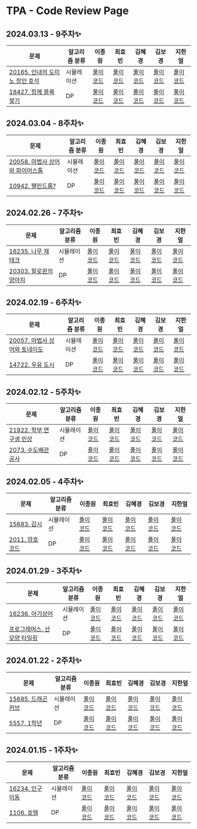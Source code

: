 <!-- ⏬ Readme 제일 밑에 표 템플릿 만들어 뒀습니다! 새 주차 시작할때 복사해서 쓰시면 됩니다.⏬ --> 

# TPA - Code Review Page
## 2024.03.13 - 9주차✨
| 문제 |알고리즘 분류 |이종원 | 최효빈 | 김혜경 | 김보경 | 지한얼 |
|-----|-----|-----|-----|-----|-----|-----|
| [20165. 인내의 도미노 장인 호석](https://www.acmicpc.net/problem/20165) | 시뮬레이션 |[풀이 코드]() | [풀이 코드](https://github.com/TPA-ThreeProblemsAday/TPA_CHB/blob/main/hyobin/java/simulation/BOJ_20165.java) | [풀이 코드]() | [풀이 코드]() |[풀이 코드]()|
| [18427. 함께 블록 쌓기](https://www.acmicpc.net/problem/18427) | DP |[풀이 코드]() | [풀이 코드](https://github.com/TPA-ThreeProblemsAday/TPA_CHB/tree/main/hyobin) | [풀이 코드]() | [풀이 코드]() |[풀이 코드]()|

## 2024.03.04 - 8주차✨
| 문제 |알고리즘 분류 |이종원 | 최효빈 | 김혜경 | 김보경 | 지한얼 |
|-----|-----|-----|-----|-----|-----|-----|
| [20058. 마법사 상어와 파이어스톰](https://www.acmicpc.net/problem/20058) | 시뮬레이션 |[풀이 코드](https://github.com/TPA-ThreeProblemsAday/TPA_LJW/blob/main/BKJ/%EC%8B%9C%EB%AE%AC%EB%A0%88%EC%9D%B4%EC%85%98%2C%20%EA%B5%AC%ED%98%84/20058.%20%EB%A7%88%EB%B2%95%EC%82%AC%20%EC%83%81%EC%96%B4%EC%99%80%20%ED%8C%8C%EC%9D%B4%EC%96%B4%EC%8A%A4%ED%86%B0.java) | [풀이 코드](https://github.com/TPA-ThreeProblemsAday/TPA_CHB/blob/main/hyobin/java/simulation/BOJ_20058.java) | [풀이 코드](https://github.com/TPA-ThreeProblemsAday/TPA_KHK/blob/main/BOJ/Boj_20058.java) | [풀이 코드](https://www.acmicpc.net/source/share/d68ce394ba994a53993bb0aa8fd97f8e) |[풀이 코드](https://github.com/TPA-ThreeProblemsAday/TPA_JHE/blob/main/%EB%B0%B1%EC%A4%80/Gold/20058.%E2%80%85%EB%A7%88%EB%B2%95%EC%82%AC%E2%80%85%EC%83%81%EC%96%B4%EC%99%80%E2%80%85%ED%8C%8C%EC%9D%B4%EC%96%B4%EC%8A%A4%ED%86%B0/%EB%A7%88%EB%B2%95%EC%82%AC%E2%80%85%EC%83%81%EC%96%B4%EC%99%80%E2%80%85%ED%8C%8C%EC%9D%B4%EC%96%B4%EC%8A%A4%ED%86%B0.java)|
| [10942. 팰린드롬?](https://www.acmicpc.net/problem/10942) | DP |[풀이 코드](https://github.com/TPA-ThreeProblemsAday/TPA_LJW/blob/main/BKJ/DP/10942.%20%ED%8C%B0%EB%A6%B0%EB%93%9C%EB%A1%AC.java) | [풀이 코드](https://github.com/TPA-ThreeProblemsAday/TPA_CHB/blob/main/hyobin/java/DP/BOJ_10942.java) | [풀이 코드](https://github.com/TPA-ThreeProblemsAday/TPA_KHK/blob/main/BOJ/Boj_10942.java) | [풀이 코드](https://www.acmicpc.net/source/share/c47e59f44f694f8c981240e3e9982d14) |[풀이 코드](https://github.com/TPA-ThreeProblemsAday/TPA_JHE/blob/main/%EB%B0%B1%EC%A4%80/Gold/10942.%E2%80%85%ED%8C%B0%EB%A6%B0%EB%93%9C%EB%A1%AC%EF%BC%9F/%ED%8C%B0%EB%A6%B0%EB%93%9C%EB%A1%AC%EF%BC%9F.java)|

## 2024.02.26 - 7주차✨
| 문제 |알고리즘 분류 |이종원 | 최효빈 | 김혜경 | 김보경 | 지한얼 |
|-----|-----|-----|-----|-----|-----|-----|
| [16235. 나무 재테크 ](https://www.acmicpc.net/problem/16235) | 시뮬레이션 |[풀이 코드]() | [풀이 코드](https://github.com/TPA-ThreeProblemsAday/TPA_CHB/blob/main/hyobin/java/simulation/BOJ_16235.java) | [풀이 코드]() | [풀이 코드](https://github.com/TPA-ThreeProblemsAday/TPA_KBK/blob/main/BOJ/Simulation/BOJ16235.java) |[풀이 코드](https://github.com/TPA-ThreeProblemsAday/TPA_JHE/blob/main/%EB%B0%B1%EC%A4%80/Gold/16235.%E2%80%85%EB%82%98%EB%AC%B4%E2%80%85%EC%9E%AC%ED%85%8C%ED%81%AC/%EB%82%98%EB%AC%B4%E2%80%85%EC%9E%AC%ED%85%8C%ED%81%AC.java)|
| [20303. 할로윈의 양아치](https://www.acmicpc.net/problem/20303) | DP |[풀이 코드]() | [풀이 코드](https://github.com/TPA-ThreeProblemsAday/TPA_CHB/blob/main/hyobin/java/DP/knapsack/BOJ_20303_improved.java) | [풀이 코드]() | [풀이 코드](https://github.com/TPA-ThreeProblemsAday/TPA_KBK/blob/main/BOJ/dp/BOJ2030.java) |[풀이 코드](https://github.com/TPA-ThreeProblemsAday/TPA_JHE/blob/main/%EB%B0%B1%EC%A4%80/Gold/20303.%E2%80%85%ED%95%A0%EB%A1%9C%EC%9C%88%EC%9D%98%E2%80%85%EC%96%91%EC%95%84%EC%B9%98/%ED%95%A0%EB%A1%9C%EC%9C%88%EC%9D%98%E2%80%85%EC%96%91%EC%95%84%EC%B9%98.java)|


## 2024.02.19 - 6주차✨
| 문제 |알고리즘 분류 |이종원 | 최효빈 | 김혜경 | 김보경 | 지한얼 |
|-----|-----|-----|-----|-----|-----|-----|
| [20057. 마법사 상어와 토네이도](https://www.acmicpc.net/problem/20057) | 시뮬레이션 |[풀이 코드]() | [풀이 코드](https://github.com/TPA-ThreeProblemsAday/TPA_CHB/blob/main/hyobin/java/simulation/BOJ_20057.java) | [풀이 코드]() | [풀이 코드](https://github.com/TPA-ThreeProblemsAday/TPA_KBK/blob/main/BOJ/Simulation/BOJ20057.java) |[풀이 코드](https://github.com/TPA-ThreeProblemsAday/TPA_JHE/blob/main/%EB%B0%B1%EC%A4%80/Gold/20057.%E2%80%85%EB%A7%88%EB%B2%95%EC%82%AC%E2%80%85%EC%83%81%EC%96%B4%EC%99%80%E2%80%85%ED%86%A0%EB%84%A4%EC%9D%B4%EB%8F%84/%EB%A7%88%EB%B2%95%EC%82%AC%E2%80%85%EC%83%81%EC%96%B4%EC%99%80%E2%80%85%ED%86%A0%EB%84%A4%EC%9D%B4%EB%8F%84.java)|
| [14722. 우유 도시](https://www.acmicpc.net/problem/14722) | DP |[풀이 코드]() | [풀이 코드]() | [풀이 코드]() | [풀이 코드](https://github.com/TPA-ThreeProblemsAday/TPA_KBK/blob/main/BOJ/dp/BOJ14722.java) |[풀이 코드](https://github.com/TPA-ThreeProblemsAday/TPA_JHE/blob/main/%EB%B0%B1%EC%A4%80/Gold/14722.%E2%80%85%EC%9A%B0%EC%9C%A0%E2%80%85%EB%8F%84%EC%8B%9C/%EC%9A%B0%EC%9C%A0%E2%80%85%EB%8F%84%EC%8B%9C.java)|

## 2024.02.12 - 5주차✨
| 문제 |알고리즘 분류 |이종원 | 최효빈 | 김혜경 | 김보경 | 지한얼 |
|-----|-----|-----|-----|-----|-----|-----|
| [21922. 학부 연구생 민상](https://www.acmicpc.net/problem/21922) | 시뮬레이션 |[풀이 코드](https://github.com/TPA-ThreeProblemsAday/TPA_LJW/blob/main/BKJ/%EC%8B%9C%EB%AE%AC%EB%A0%88%EC%9D%B4%EC%85%98%2C%20%EA%B5%AC%ED%98%84/21922.%20%ED%95%99%EB%B6%80%20%EC%97%B0%EA%B5%AC%EC%83%9D%20%EB%AF%BC%EC%83%81.java) | [풀이 코드](https://github.com/TPA-ThreeProblemsAday/TPA_CHB/blob/main/hyobin/java/simulation/Main_21922.java) | [풀이 코드](https://github.com/TPA-ThreeProblemsAday/TPA_KHK/blob/main/BOJ/Boj_21922.java) | [풀이 코드]() |[풀이 코드](https://github.com/TPA-ThreeProblemsAday/TPA_JHE/blob/main/%EB%B0%B1%EC%A4%80/Gold%20V/21922.%E2%80%85%ED%95%99%EB%B6%80%E2%80%85%EC%97%B0%EA%B5%AC%EC%83%9D%E2%80%85%EB%AF%BC%EC%83%81/%ED%95%99%EB%B6%80%E2%80%85%EC%97%B0%EA%B5%AC%EC%83%9D%E2%80%85%EB%AF%BC%EC%83%81.java)|
| [2073. 수도배관공사](https://www.acmicpc.net/problem/2073) | DP |[풀이 코드](https://github.com/TPA-ThreeProblemsAday/TPA_LJW/blob/main/BKJ/DP/2073.%20%EC%88%98%EB%8F%84%EB%B0%B0%EA%B4%80%EA%B3%B5%EC%82%AC.java) | [풀이 코드](https://github.com/TPA-ThreeProblemsAday/TPA_CHB/blob/main/hyobin/java/DP/Main_2073.java) | [풀이 코드](https://github.com/TPA-ThreeProblemsAday/TPA_KHK/blob/main/BOJ/Boj_2073.java) | [풀이 코드]() |[풀이 코드](https://github.com/TPA-ThreeProblemsAday/TPA_JHE/blob/main/%EB%B0%B1%EC%A4%80/Gold%20IV/2073.%E2%80%85%EC%88%98%EB%8F%84%EB%B0%B0%EA%B4%80%EA%B3%B5%EC%82%AC/%EC%88%98%EB%8F%84%EB%B0%B0%EA%B4%80%EA%B3%B5%EC%82%AC.java)|

## 2024.02.05 - 4주차✨
| 문제 |알고리즘 분류 |이종원 | 최효빈 | 김혜경 | 김보경 | 지한얼 |
|-----|-----|-----|-----|-----|-----|-----|
| [15683. 감시](https://www.acmicpc.net/problem/15683) | 시뮬레이션 |[풀이 코드](https://github.com/TPA-ThreeProblemsAday/TPA_LJW/blob/main/BKJ/%EC%8B%9C%EB%AE%AC%EB%A0%88%EC%9D%B4%EC%85%98%2C%20%EA%B5%AC%ED%98%84/15683.%20%EA%B0%90%EC%8B%9C.java) | [풀이 코드](https://github.com/TPA-ThreeProblemsAday/TPA_CHB/blob/main/hyobin/java/simulation/Main_15683.java) | [풀이 코드](https://github.com/TPA-ThreeProblemsAday/TPA_KHK/blob/main/BOJ/Boj_15683.java) | [풀이 코드](https://github.com/TPA-ThreeProblemsAday/TPA_KBK/blob/main/BOJ/Simulation/BOJ15683.java) |[풀이 코드](https://github.com/TPA-ThreeProblemsAday/TPA_JHE/blob/main/%EB%B0%B1%EC%A4%80/Gold/15683.%E2%80%85%EA%B0%90%EC%8B%9C/%EA%B0%90%EC%8B%9C.java)|
| [2011. 암호코드](https://www.acmicpc.net/problem/2011) | DP |[풀이 코드](https://github.com/TPA-ThreeProblemsAday/TPA_LJW/blob/main/BKJ/DP/2011.%20%EC%95%94%ED%98%B8%EC%BD%94%EB%93%9C.java) | [풀이 코드](https://github.com/TPA-ThreeProblemsAday/TPA_CHB/blob/main/hyobin/java/DP/BOJ_2011.java) | [풀이 코드](https://github.com/TPA-ThreeProblemsAday/TPA_KHK/blob/main/BOJ/Boj_2011.java) | [풀이 코드](https://github.com/TPA-ThreeProblemsAday/TPA_KBK/blob/main/BOJ/dp/BOJ2011.java) |[풀이 코드](https://github.com/TPA-ThreeProblemsAday/TPA_JHE/blob/main/%EB%B0%B1%EC%A4%80/Gold/2011.%E2%80%85%EC%95%94%ED%98%B8%EC%BD%94%EB%93%9C/%EC%95%94%ED%98%B8%EC%BD%94%EB%93%9C.java)|

## 2024.01.29 - 3주차✨
| 문제 |알고리즘 분류 |이종원 | 최효빈 | 김혜경 | 김보경 | 지한얼 |
|-------|-------|-------|-------|-------|-------|-------|
| [16236. 아기상어](https://www.acmicpc.net/problem/16236) | 시뮬레이션 |[풀이 코드](https://github.com/TPA-ThreeProblemsAday/TPA_LJW/blob/main/BKJ/%EC%8B%9C%EB%AE%AC%EB%A0%88%EC%9D%B4%EC%85%98%2C%20%EA%B5%AC%ED%98%84/16236.%20%EC%95%84%EA%B8%B0%20%EC%83%81%EC%96%B4.java) | [풀이 코드](https://github.com/TPA-ThreeProblemsAday/TPA_CHB/blob/main/hyobin/java/simulation/Main_16236.java) | [풀이 코드](https://github.com/TPA-ThreeProblemsAday/TPA_KHK/blob/main/BOJ/Boj_16236.java) | [풀이 코드](https://github.com/TPA-ThreeProblemsAday/TPA_KBK/blob/main/BOJ/Simulation/BOJ16236.java) |[풀이 코드](https://github.com/TPA-ThreeProblemsAday/TPA_JHE/blob/main/%EB%B0%B1%EC%A4%80/Gold/16236.%E2%80%85%EC%95%84%EA%B8%B0%E2%80%85%EC%83%81%EC%96%B4/%EC%95%84%EA%B8%B0%E2%80%85%EC%83%81%EC%96%B4.java)|
| [프로그래머스. 산 모양 타일링](https://school.programmers.co.kr/learn/courses/30/lessons/258705) | DP |[풀이 코드](https://github.com/TPA-ThreeProblemsAday/TPA_LJW/blob/main/BKJ/DP/pgms.%20%EC%82%B0%20%EB%AA%A8%EC%96%91%20%ED%83%80%EC%9D%BC%EB%A7%81.java) | [풀이 코드](https://github.com/TPA-ThreeProblemsAday/TPA_CHB/blob/main/hyobin/java/DP/programmers_258705.java) | [풀이 코드](https://github.com/TPA-ThreeProblemsAday/TPA_KHK/blob/main/Programmers/MountainTilePattern.java) | [풀이 코드](https://github.com/TPA-ThreeProblemsAday/TPA_KBK/blob/main/Programmers/dp/%EC%82%B0%EB%AA%A8%EC%96%91%ED%83%80%EC%9D%BC%EB%A7%81.java) |[풀이 코드](https://github.com/TPA-ThreeProblemsAday/TPA_JHE/blob/main/%ED%94%84%EB%A1%9C%EA%B7%B8%EB%9E%98%EB%A8%B8%EC%8A%A4/3/258705.%E2%80%85%EC%82%B0%E2%80%85%EB%AA%A8%EC%96%91%E2%80%85%ED%83%80%EC%9D%BC%EB%A7%81/%EC%82%B0%E2%80%85%EB%AA%A8%EC%96%91%E2%80%85%ED%83%80%EC%9D%BC%EB%A7%81.java)|


## 2024.01.22 - 2주차✨
| 문제 |알고리즘 분류 |이종원 | 최효빈 | 김혜경 | 김보경 | 지한얼 |
|-----|-----|-----|-----|-----|-----|-----|
| [15685. 드래곤 커브](https://www.acmicpc.net/problem/15685) | 시뮬레이션 |[풀이 코드](https://github.com/TPA-ThreeProblemsAday/TPA_LJW/blob/main/BKJ/%EC%8B%9C%EB%AE%AC%EB%A0%88%EC%9D%B4%EC%85%98%2C%20%EA%B5%AC%ED%98%84/15685.%20%EB%93%9C%EB%9E%98%EA%B3%A4%20%EC%BB%A4%EB%B8%8C.java) | [풀이 코드](https://github.com/TPA-ThreeProblemsAday/TPA_CHB/blob/main/hyobin/java/simulation/BOJ_15685.java) | [풀이 코드](https://github.com/TPA-ThreeProblemsAday/TPA_KHK/blob/main/BOJ/Boj_15685.java) | [풀이 코드](https://github.com/TPA-ThreeProblemsAday/TPA_KBK/blob/main/BOJ/Simulation/BOJ15685.java) |[풀이 코드](https://github.com/TPA-ThreeProblemsAday/TPA_JHE/blob/main/%EB%B0%B1%EC%A4%80/Gold/15685.%E2%80%85%EB%93%9C%EB%9E%98%EA%B3%A4%E2%80%85%EC%BB%A4%EB%B8%8C/%EB%93%9C%EB%9E%98%EA%B3%A4%E2%80%85%EC%BB%A4%EB%B8%8C.java)|
| [5557. 1학년](https://www.acmicpc.net/problem/5557) | DP |[풀이 코드](https://github.com/TPA-ThreeProblemsAday/TPA_LJW/blob/main/BKJ/DP/5557.%201%ED%95%99%EB%85%84.java) | [풀이 코드](https://github.com/TPA-ThreeProblemsAday/TPA_CHB/blob/main/hyobin/java/DP/Main_5557.java) | [풀이 코드](https://github.com/TPA-ThreeProblemsAday/TPA_KHK/blob/main/BOJ/Boj_5557.java) | [풀이 코드](https://github.com/TPA-ThreeProblemsAday/TPA_KBK/blob/main/BOJ/dp/BOJ5557.java) |[풀이 코드](https://github.com/TPA-ThreeProblemsAday/TPA_JHE/blob/main/%EB%B0%B1%EC%A4%80/Gold/5557.%E2%80%851%ED%95%99%EB%85%84/1%ED%95%99%EB%85%84.java)|


## 2024.01.15 - 1주차✨
| 문제 |알고리즘 분류 |이종원 | 최효빈 | 김혜경 | 김보경 | 지한얼 |
|-----|-----|-----|-----|-----|-----|-----|
| [16234. 인구 이동](https://www.acmicpc.net/problem/16234) | 시뮬레이션 |[풀이 코드](https://github.com/TPA-ThreeProblemsAday/TPA_LJW/blob/main/BKJ/%EC%8B%9C%EB%AE%AC%EB%A0%88%EC%9D%B4%EC%85%98/16234.%20%EC%9D%B8%EA%B5%AC%20%EC%9D%B4%EB%8F%99.java) | [풀이 코드](https://github.com/TPA-ThreeProblemsAday/TPA_CHB/blob/main/hyobin/java/simulation/BOJ_16234.java) | [풀이 코드](https://github.com/TPA-ThreeProblemsAday/TPA_KHK/blob/main/BOJ/Boj_16234.java) | [풀이 코드](https://github.com/TPA-ThreeProblemsAday/TPA_KBK/blob/28c0727b659676dcdcbe121ab538acfd3cc696ac/BOJ/Simulation/BOJ16234.java) |[풀이 코드](https://github.com/TPA-ThreeProblemsAday/TPA_JHE/blob/main/%EB%B0%B1%EC%A4%80/Gold/16234.%E2%80%85%EC%9D%B8%EA%B5%AC%E2%80%85%EC%9D%B4%EB%8F%99/%EC%9D%B8%EA%B5%AC%E2%80%85%EC%9D%B4%EB%8F%99.java)|
| [1106. 호텔](https://www.acmicpc.net/problem/1106) | DP |[풀이 코드](https://github.com/TPA-ThreeProblemsAday/TPA_LJW/blob/main/BKJ/DP/1106.%20%ED%98%B8%ED%85%94.java) | [풀이 코드](https://github.com/TPA-ThreeProblemsAday/TPA_CHB/blob/main/hyobin/java/DP/knapsack/BOJ_1106.java) | [풀이 코드](https://github.com/TPA-ThreeProblemsAday/TPA_KHK/blob/main/BOJ/Boj_1106.java) | [풀이 코드](https://github.com/TPA-ThreeProblemsAday/TPA_KBK/blob/28c0727b659676dcdcbe121ab538acfd3cc696ac/BOJ/dp/BOJ1106.java) |[풀이 코드](https://github.com/TPA-ThreeProblemsAday/TPA_JHE/blob/main/%EB%B0%B1%EC%A4%80/Gold/1106.%E2%80%85%ED%98%B8%ED%85%94/%ED%98%B8%ED%85%94.java)|


<!-- 주차별 표 복사붙여넣기용 템플릿
## 2024.0x.xx - n주차✨
| 문제 |알고리즘 분류 |이종원 | 최효빈 | 김혜경 | 김보경 | 지한얼 |
|-----|-----|-----|-----|-----|-----|-----|
| [00000. 문제1]() | 시뮬레이션 |[풀이 코드]() | [풀이 코드]() | [풀이 코드]() | [풀이 코드]() |[풀이 코드]()|
| [00000. 문제2]() | DP |[풀이 코드]() | [풀이 코드]() | [풀이 코드]() | [풀이 코드]() |[풀이 코드]()|
-->
